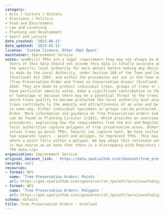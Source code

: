 ```yaml
---
category:
- Arts / Culture / History
- Elections / Politics
- Food and Environment
- Law and Licensing
- Planning and Development
- Sport and Leisure
date_created: '2021-06-11'
date_updated: '2023-01-31'
license: 'Custom licence: Other (Not Open)'
maintainer: Improvement Service
notes: <p>Whilst TPOs are a legal requirement they may not always be digitised accurately.
  Users of this data should not assume this data is totally accurate and should consult
  the specific local authority for more detail before making any decisions  A TPO
  is made by the Local Authority, under Section 160 of the Town and Country Planning
  (Scotland) Act 1997, and within the procedures set out in the Town and Country Planning
  (Tree Preservation Order and Trees in Conservation Areas) (Scotland) Regulations
  2010. They are made to protect individual trees, groups of trees or woodlands which
  have particular amenity value, make a significant contribution to the landscape
  or townscape or because there may be a potential threat to the trees. In deciding
  which trees qualify to become protected the local authority must ensure that the
  trees contribute to the amenity and attractiveness of an area and be under threat
  in some way. Either individual specimens or groups can be protected in a single
  Order. More information and guidance on Tree Preservation orders and Trees in conservation
  can be found in Planning Circular 1/2011. Which provides an overview of the TPO
  procedures, explaining how the requirements from the Act and Regulations fit together.   Some
  local authorities capture polygons of tree preservation areas. Others will identify
  actual trees as point TPOs. Several LAs capture both. We have initially created
  two separate layers - point and polygon, to represent TPOs. This may show duplication
  where a point falls within a polygon. We may adapt this rationale and methodology
  in due course as we know that there is a discrepancy with Registers of Scotland's
  TPO data.</p>
organization: Improvement Service
original_dataset_link: ' https://data.spatialhub.scot/dataset/tree_preservation_orders-is'
records: null
resources:
- format: WFS
  name: 'Tree Preservation Orders: Points '
  url: https://geo.spatialhub.scot/geoserver/sh_tpo/wfs?service=wfs&typeName=sh_tpo:pub_tpopnt
- format: WFS
  name: 'Tree Preservation Orders: Polygons '
  url: https://geo.spatialhub.scot/geoserver/sh_tpo/wfs?service=wfs&typeName=sh_tpo:pub_tpopol
schema: default
title: Tree Preservation Orders - Scotland
---
```


